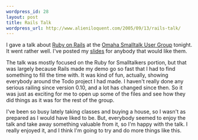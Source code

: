 ```yaml
--- 
wordpress_id: 28
layout: post
title: Rails Talk
wordpress_url: http://www.alieniloquent.com/2005/09/13/rails-talk/
---
```

I gave a talk about <a href="http://www.rubyonrails.com">Ruby on Rails</a> at the <a href="http://blainebuxton.com/ostug/index.html">Omaha Smalltalk User Group</a> tonight.  It went rather well.  I've posted my <a href="http://www.alieniloquent.com/docs/RubyOnRails.pdf">slides</a> for anybody that would like them.

The talk was mostly focused on the Ruby for Smalltalkers portion, but that was largely because Rails made my demo go so fast that I had to find something to fill the time with.  It was kind of fun, actually, showing everybody around the Todo project I had made.  I haven't really done any serious railing since version 0.10, and a lot has changed since then.  So it was just as exciting for me to open up some of the files and see how they did things as it was for the rest of the group.

I've been so busy lately taking classes and buying a house, so I wasn't as prepared as I would have liked to be.  But, everybody seemed to enjoy the talk and take away something valuable from it, so I'm happy with the talk.  I really enjoyed it, and I think I'm going to try and do more things like this.
